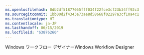 ```yaml
---
ms.openlocfilehash: 0db2df51877055fff034f22fce3cf23b34ff92c3
ms.sourcegitcommit: 1bb00d2f4343e73ae8d58668f02297a3cf10a4c1
ms.translationtype: HT
ms.contentlocale: ja-JP
ms.lasthandoff: 06/15/2019
ms.locfileid: "63876260"
---
```

<span data-ttu-id="30156-101">Windows ワークフロー デザイナー</span><span class="sxs-lookup"><span data-stu-id="30156-101">Windows Workflow Designer</span></span>